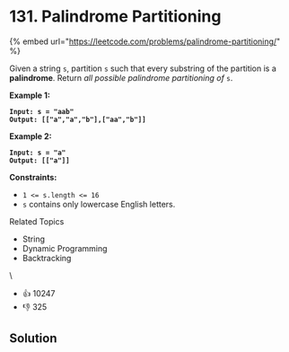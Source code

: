 # 131. Palindrome Partitioning

{% embed url="https://leetcode.com/problems/palindrome-partitioning/" %}

Given a string `s`, partition `s` such that every substring of the partition is a **palindrome**. Return _all possible palindrome partitioning of_ `s`.

**Example 1:**

<pre><code><strong>Input: s = "aab"
</strong><strong>Output: [["a","a","b"],["aa","b"]]
</strong></code></pre>

**Example 2:**

<pre><code><strong>Input: s = "a"
</strong><strong>Output: [["a"]]
</strong></code></pre>

**Constraints:**

* `1 <= s.length <= 16`
* `s` contains only lowercase English letters.

Related Topics

* String
* Dynamic Programming
* Backtracking

\


* 👍 10247
* 👎 325

## Solution

